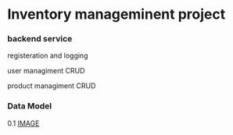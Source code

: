 # Inventory manageminent project

### backend service
registeration and logging

user managiment
CRUD


product managiment
CRUD

### Data Model
 0.1
[IMAGE](DataModel_0_1.png)